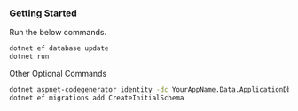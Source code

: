 ### Getting Started

Run the below commands.
```bash
dotnet ef database update
dotnet run
```

Other Optional Commands

```bash
dotnet aspnet-codegenerator identity -dc YourAppName.Data.ApplicationDbContext --files "Account.Register;Account.Login;Account.Logout;Account.RegisterConfirmation;Account.Manage.PersonalData" --force
dotnet ef migrations add CreateInitialSchema
```